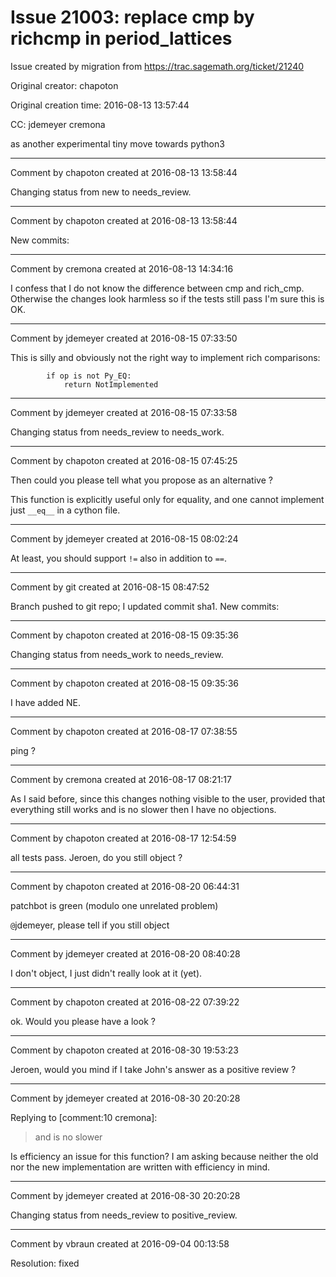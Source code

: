 # Issue 21003: replace __cmp__ by __richcmp__ in period_lattices

Issue created by migration from https://trac.sagemath.org/ticket/21240

Original creator: chapoton

Original creation time: 2016-08-13 13:57:44

CC:  jdemeyer cremona

as another experimental tiny move towards python3


---

Comment by chapoton created at 2016-08-13 13:58:44

Changing status from new to needs_review.


---

Comment by chapoton created at 2016-08-13 13:58:44

New commits:


---

Comment by cremona created at 2016-08-13 14:34:16

I confess that I do not know the difference between cmp and rich_cmp.  Otherwise the changes look harmless so if the tests still pass I'm sure this is OK.


---

Comment by jdemeyer created at 2016-08-15 07:33:50

This is silly and obviously not the right way to implement rich comparisons:

```
        if op is not Py_EQ:
            return NotImplemented
```



---

Comment by jdemeyer created at 2016-08-15 07:33:58

Changing status from needs_review to needs_work.


---

Comment by chapoton created at 2016-08-15 07:45:25

Then could you please tell what you propose as an alternative ?

This function is explicitly useful only for equality, and one cannot implement just `__eq__` in a cython file.


---

Comment by jdemeyer created at 2016-08-15 08:02:24

At least, you should support `!=` also in addition to `==`.


---

Comment by git created at 2016-08-15 08:47:52

Branch pushed to git repo; I updated commit sha1. New commits:


---

Comment by chapoton created at 2016-08-15 09:35:36

Changing status from needs_work to needs_review.


---

Comment by chapoton created at 2016-08-15 09:35:36

I have added NE.


---

Comment by chapoton created at 2016-08-17 07:38:55

ping ?


---

Comment by cremona created at 2016-08-17 08:21:17

As I said before, since this changes nothing visible to the user, provided that everything still works and is no slower then I have no objections.


---

Comment by chapoton created at 2016-08-17 12:54:59

all tests pass. Jeroen, do you still object ?


---

Comment by chapoton created at 2016-08-20 06:44:31

patchbot is green (modulo one unrelated problem)

`@`jdemeyer, please tell if you still object


---

Comment by jdemeyer created at 2016-08-20 08:40:28

I don't object, I just didn't really look at it (yet).


---

Comment by chapoton created at 2016-08-22 07:39:22

ok. Would you please have a look ?


---

Comment by chapoton created at 2016-08-30 19:53:23

Jeroen, would you mind if I take John's answer as a positive review ?


---

Comment by jdemeyer created at 2016-08-30 20:20:28

Replying to [comment:10 cremona]:
> and is no slower

Is efficiency an issue for this function? I am asking because neither the old nor the new implementation are written with efficiency in mind.


---

Comment by jdemeyer created at 2016-08-30 20:20:28

Changing status from needs_review to positive_review.


---

Comment by vbraun created at 2016-09-04 00:13:58

Resolution: fixed
